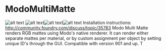 # ModoMultiMatte
![alt text](https://cn-community-foundry.s3.amazonaws.com/portfolio/image/xdd1.jpg)
![alt text](http://imgur.com/RVmd8yY.jpg)![alt text](http://imgur.com/r6QfLad.jpg)![alt text](http://imgur.com/3Qk2xEm.jpg)
Installation instructions:  http://community.foundry.com/discuss/topic/35783
Modo Multi Matte renders RGB mattes using Modo's native renderer.  It can render either separate mattes per material, or by custom assignment per object by setting unique ID's through the GUI.  Compatible with version 901 and up.  T
